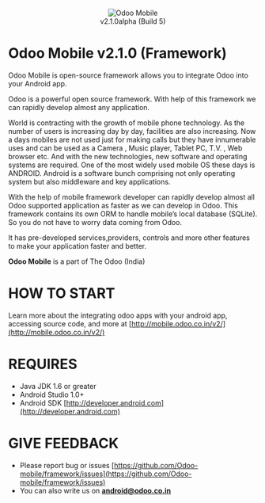 <center><br/>
<img src="https://dharmangsoni.odoo.com/website/image?max_height=768&field=datas&model=ir.attachment&id=117&max_width=250" alt="Odoo Mobile"/>
<br/> v2.1.0alpha (Build 5)
</center>

Odoo Mobile v2.1.0 (Framework)
==============================

Odoo Mobile is open-source framework allows you to integrate Odoo into your Android app.

Odoo is a powerful open source framework. With help of this framework we can rapidly develop almost any application.

World is contracting with the growth of mobile phone technology. As the number of users is increasing day by day, facilities are also increasing. Now a days mobiles are not used just for making calls but they have innumerable uses and can be used as a Camera , Music player, Tablet PC, T.V. , Web browser etc. And with the new technologies, new software and operating systems are required.
One of the most widely used mobile OS these days is ANDROID. Android is a software bunch comprising not only operating system but also middleware and key applications.

With the help of mobile framework developer can rapidly develop almost all Odoo supported application as faster as we can develop in Odoo. 
This framework contains its own ORM to handle mobile’s local database (SQLite). So you do not have to worry data coming from Odoo. 

It has pre-developed services,providers, controls and more other features to make your application faster and better. 

**Odoo Mobile** is a part of The Odoo (India)

HOW TO START
============

Learn more about the integrating odoo apps with your android app, accessing source code, and more at [http://mobile.odoo.co.in/v2/](http://mobile.odoo.co.in/v2/)
 
REQUIRES
========

 - Java JDK 1.6 or greater
 - Android Studio 1.0+
 - Android SDK [http://developer.android.com](http://developer.android.com)

GIVE FEEDBACK
=============

 - Please report bug or issues [https://github.com/Odoo-mobile/framework/issues](https://github.com/Odoo-mobile/framework/issues)
 - You can also write us on **android@odoo.co.in**
